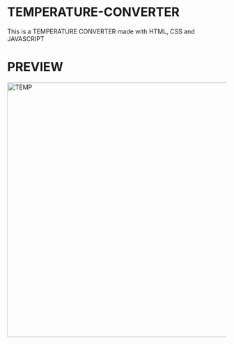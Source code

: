# TEMPERATURE-CONVERTER
This is a TEMPERATURE CONVERTER made with HTML, CSS and JAVASCRIPT
# PREVIEW
<img width="585" alt="TEMP" src="https://user-images.githubusercontent.com/127292604/224341904-91dce31c-ce97-4bf3-81b5-f679902dfc9d.png">
